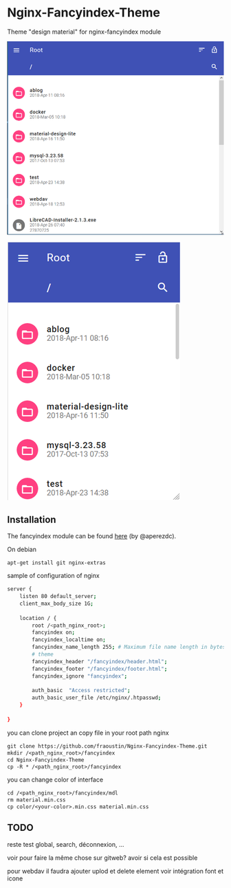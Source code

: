 # Nginx-Fancyindex-Theme

Theme "design material" for nginx-fancyindex module

![web](images/webview.png "Example of Nginx-Fancyindex-Theme view web")

![mobile](images/mobileview.png "Example of Nginx-Fancyindex-Theme view web")


## Installation

The fancyindex module can be found [here](https://github.com/aperezdc/ngx-fancyindex) (by @aperezdc).

On debian

    apt-get install git nginx-extras

sample of configuration of nginx

```bash
server {
    listen 80 default_server;
    client_max_body_size 1G;
    
    location / {
        root /<path_nginx_root>;
        fancyindex on;
        fancyindex_localtime on;
        fancyindex_name_length 255; # Maximum file name length in bytes, change as you like.
        # theme
        fancyindex_header "/fancyindex/header.html";
        fancyindex_footer "/fancyindex/footer.html";
        fancyindex_ignore "fancyindex";

        auth_basic  "Access restricted";
        auth_basic_user_file /etc/nginx/.htpasswd;
    }

}
```

you can clone project an copy file in your root path nginx

    git clone https://github.com/fraoustin/Nginx-Fancyindex-Theme.git
    mkdir /<path_nginx_root>/fancyindex
    cd Nginx-Fancyindex-Theme
    cp -R * /<path_nginx_root>/fancyindex

you can change color of interface

    cd /<path_nginx_root>/fancyindex/mdl
    rm material.min.css 
    cp color/<your-color>.min.css material.min.css


## TODO


reste test global, search, déconnexion, ...

voir pour faire la même chose sur gitweb? avoir si cela est possible

pour webdav il faudra ajouter uplod et delete element
voir intégration font et icone

